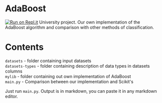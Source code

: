 # AdaBoost  
[![Run on Repl.it](https://repl.it/badge/github/Tomaszu97/adaboost)](https://repl.it/github/Tomaszu97/adaboost)
University project. Our own implementation of the AdaBoost algorithm and comparison with other methods of classification.

# Contents  
`datasets` - folder containing input datasets  
`datasets-types` - folder containing description of data types in datasets columns  
`mylib` - folder containing out own implementation of AdaBoost  
`main.py` - Comparison between our implementation and Scikit's  

Just run `main.py`. Output is in markdown, you can paste it in any markdown editor.